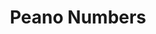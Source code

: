 ---
layout: docs
permalink: lambda-calculus/untyped-lambda-calculus/peano-numbers
section: lambda-calculus
title: Peano Numbers
---